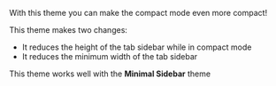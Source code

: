 
With this theme you can make the compact mode even more compact!

This theme makes two changes:
- It reduces the height of the tab sidebar while in compact mode
- It reduces the minimum width of the tab sidebar

This theme works well with the **Minimal Sidebar** theme
